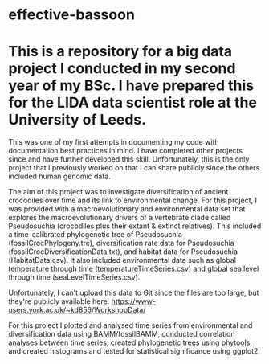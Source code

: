 # effective-bassoon
# This is a repository for a big data project I conducted in my second year of my BSc. I have prepared this for the LIDA data scientist role at the University of Leeds.


This was one of my first attempts in documenting my code with documentation best practices in mind. I have completed other projects since and have further developed this skill. Unfortunately, this is the only project that I previously worked on that I can share publicly since the others included human genomic data. 

The aim of this project was to investigate diversification of ancient crocodiles over time and its link to environmental change. For this project, I was provided with a macroevolutionary and environmental data set that explores the macroevolutionary drivers of a vertebrate clade called Pseudosuchia (crocodiles plus their extant & extinct relatives). This included a time-calibrated phylogenetic tree of Pseudosuchia (fossilCrocPhylogeny.tre), diversification rate data for Pseudosuchia (fossilCrocDiversificationData.txt), and habitat data for Pseudosuchia (HabitatData.csv). It also included environmental data such as global temperature through time (temperatureTimeSeries.csv) and global sea level through time (seaLevelTimeSeries.csv).

Unfortunately, I can't upload this data to Git since the files are too large, but they're publicly available here: https://www-users.york.ac.uk/~kd856/WorkshopData/

For this project I plotted and analysed time series from environmental and diversification data using BAMM/fossilBAMM, conducted correlation analyses between time series, created phylogenetic trees using phytools, and created histograms and tested for statistical significance using ggplot2. 